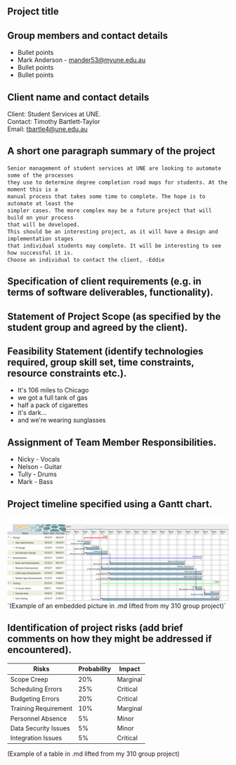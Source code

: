 ## Project title

## Group members and contact details

* Bullet points
* Mark Anderson - mander53@myune.edu.au
* Bullet points
* Bullet points

## Client name and contact details

Client: Student Services at UNE.  
Contact: Timothy Bartlett-Taylor  
Email: tbartle4@une.edu.au  

## A short one paragraph summary of the project
```
Senior management of student services at UNE are looking to automate some of the processes 
they use to determine degree completion road maps for students. At the moment this is a 
manual process that takes some time to complete. The hope is to automate at least the 
simpler cases. The more complex may be a future project that will build on your process 
that will be developed. 
This should be an interesting project, as it will have a design and implementation stages 
that individual students may complete. It will be interesting to see how successful it is.
Choose an individual to contact the client, -Eddie
```
## Specification of client requirements (e.g. in terms of software deliverables, functionality). 

## Statement of Project Scope (as specified by the student group and agreed by the client). 

## Feasibility Statement (identify technologies required, group skill set, time constraints, resource constraints etc.). 

* It's 106 miles to Chicago
* we got a full tank of gas
* half a pack of cigarettes
* it's dark... 
* and we're wearing sunglasses

## Assignment of Team Member Responsibilities. 

* Nicky - Vocals
* Nelson - Guitar
* Tully - Drums
* Mark  - Bass

## Project timeline specified using a Gantt chart. 

<img src="Gantt.PNG" alt="Gantt Chat" width="1000"/>
`(Example of an embedded picture in .md lifted from my 310 group project)`

## Identification of project risks (add brief comments on how they might be addressed if encountered). 

| Risks                 | Probability | Impact   |
|-----------------------|-------------|----------|
| Scope Creep           | 20%         | Marginal |
| Scheduling  Errors    | 25%         | Critical |
| Budgeting Errors      | 20%         | Critical |
| Training Requirement  | 10%         | Marginal |
| Personnel Absence     | 5%          | Minor    |
| Data Security Issues  | 5%          | Minor    |
| Integration Issues    | 5%          | Critical |

(Example of a table in .md lifted from my 310 group project)
